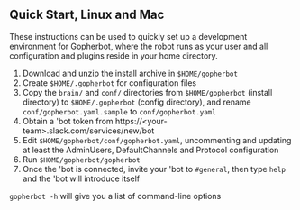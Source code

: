 ## Quick Start, Linux and Mac

These instructions can be used to quickly set up a development environment for Gopherbot, where the robot runs as your user and all configuration and plugins reside in your home directory.

1. Download and unzip the install archive in `$HOME/gopherbot`
1. Create `$HOME/.gopherbot` for configuration files
2. Copy the `brain/` and `conf/` directories from `$HOME/gopherbot` (install directory) to `$HOME/.gopherbot` (config directory), and rename `conf/gopherbot.yaml.sample` to `conf/gopherbot.yaml`
1. Obtain a 'bot token from https://\<your-team\>.slack.com/services/new/bot
2. Edit `$HOME/gopherbot/conf/gopherbot.yaml`, uncommenting and updating at least the AdminUsers, DefaultChannels and Protocol configuration
3. Run `$HOME/gopherbot/gopherbot`
4. Once the 'bot is connected, invite your 'bot to `#general`, then type `help` and the 'bot will introduce itself

`gopherbot -h` will give you a list of command-line options
